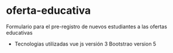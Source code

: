 # oferta-educativa
Formulario para el pre-registro de nuevos estudiantes a las ofertas educativas

- Tecnologias utilizadas 
vue js versión 3
Bootstrao version 5